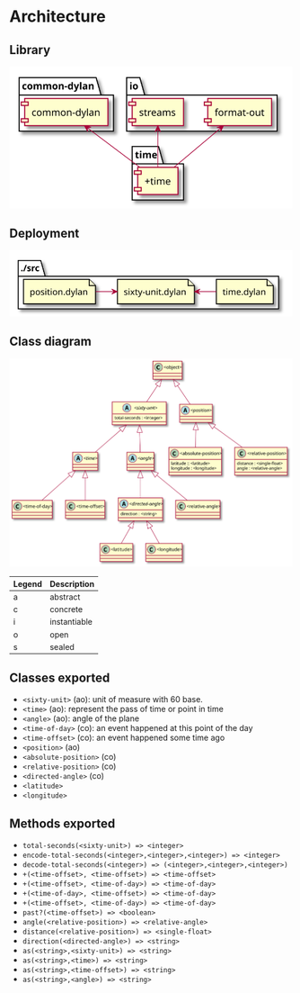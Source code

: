 # Architecture

## Library

![Library diagram](./library.svg)

## Deployment

![Deployment diagram](./deployment.svg)

## Class diagram

![Class diagram](./class-diagram.svg)

| Legend | Description  |
| :--    | :--          |
| a      | abstract     |
| c      | concrete     |
| i      | instantiable |
| o      | open         |
| s      | sealed       |

## Classes exported

- `<sixty-unit>` (ao): unit of measure with 60 base.                           
- `<time>` (ao): represent the pass of time or point in time             
- `<angle>` (ao): angle of the plane                                      
- `<time-of-day>` (co): an event happened at this point of the day              
- `<time-offset>` (co): an event happened some time ago
- `<position>` (ao)
- `<absolute-position>` (co)
- `<relative-position>` (co)
- `<directed-angle>` (co)
- `<latitude>`
- `<longitude>`

## Methods exported

- `total-seconds(<sixty-unit>) => <integer>`
- `encode-total-seconds(<integer>,<integer>,<integer>) => <integer>`
- `decode-total-seconds(<integer>) => (<integer>,<integer>,<integer>)`
- `+(<time-offset>, <time-offset>) => <time-offset>`
- `+(<time-offset>, <time-of-day>) => <time-of-day>`
- `+(<time-of-day>, <time-offset>) => <time-of-day>`
- `+(<time-offset>, <time-of-day>) => <time-of-day>`
- `past?(<time-offset>) => <boolean>`
- `angle(<relative-position>) => <relative-angle>`
- `distance(<relative-position>) => <single-float>`
- `direction(<directed-angle>) => <string>`
- `as(<string>,<sixty-unit>) => <string>`
- `as(<string>,<time>) => <string>`
- `as(<string>,<time-offset>) => <string>`
- `as(<string>,<angle>) => <string>`
